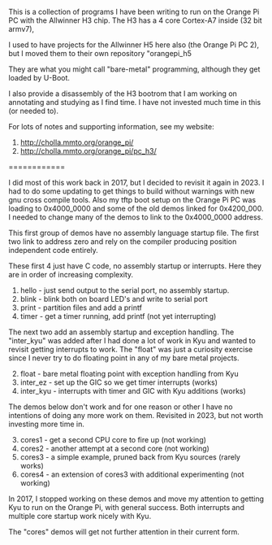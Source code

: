 This is a collection of programs I have been writing to run on
the Orange Pi PC with the Allwinner H3 chip.
The H3 has a 4 core Cortex-A7 inside (32 bit armv7),

I used to have projects for the Allwinner H5 here also
(the Orange Pi PC 2), but I moved them to their own repository
"orangepi_h5

They are what you might call "bare-metal"
programming, although they get loaded by U-Boot.

I also provide a disassembly of the H3 bootrom that I am working
on annotating and studying as I find time.
I have not invested much time in this (or needed to).

For lots of notes and supporting information, see my website:

1. http://cholla.mmto.org/orange_pi/
2. http://cholla.mmto.org/orange_pi/pc_h3/

============

I did most of this work back in 2017, but I decided to revisit it
again in 2023.  I had to do some updating to get things to build
without warnings with new gnu cross compile tools.
Also my tftp boot setup on the Orange Pi PC was loading to
0x4000_0000 and some of the old demos linked for 0x4200_000.
I needed to change many of the demos to link to the 0x4000_0000 address.

This first group of demos have no assembly language startup file.
The first two link to address zero and rely on the compiler
producing position independent code entirely.

These first 4 just have C code, no assembly startup or interrupts.
Here they are in order of increasing complexity.

1. hello - just send output to the serial port, no assembly startup.
1. blink - blink both on board LED's and write to serial port
2. print - partition files and add a printf
5. timer - get a timer running, add printf (not yet interrupting)

The next two add an assembly startup and exception handling.
The "inter_kyu" was added after I had done a lot of work in Kyu
and wanted to revisit getting interrupts to work.
The "float" was just a curiosity exercise since I never try to
do floating point in any of my bare metal projects.

2. float - bare metal floating point with exception handling from Kyu
3. inter_ez - set up the GIC so we get timer interrupts (works)
1. inter_kyu - interrupts with timer and GIC with Kyu additions (works)

The demos below don't work and for one reason or other I have no intentions
of doing any more work on them.  Revisited in 2023, but not worth investing more time in.

3. cores1 - get a second CPU core to fire up (not working)
3. cores2 - another attempt at a second core (not working)
3. cores3 - a simple example, pruned back from Kyu sources (rarely works)
3. cores4 - an extension of cores3 with additional experimenting (not working)

In 2017, I stopped working on these demos and move my attention
to getting Kyu to run on the Orange Pi, with general success.
Both interrupts and multiple core startup work nicely with Kyu.

The "cores" demos will get not further attention in their current form.

